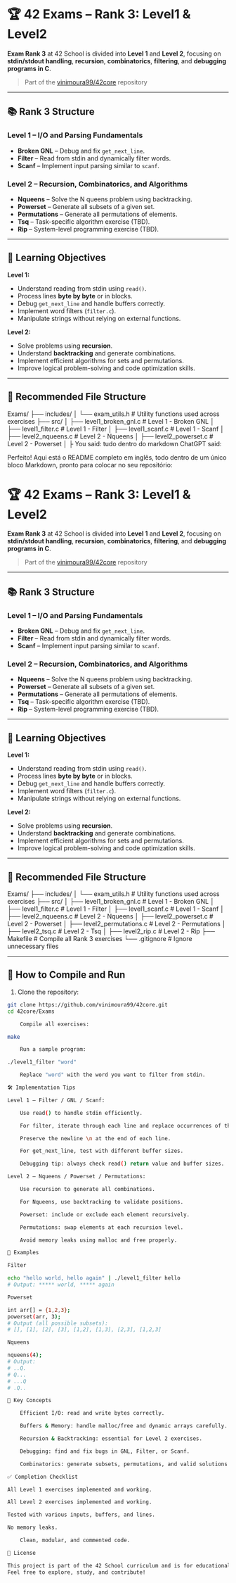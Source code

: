 # 🏆 42 Exams – Rank 3: Level1 & Level2

**Exam Rank 3** at 42 School is divided into **Level 1** and **Level 2**, focusing on **stdin/stdout handling**, **recursion**, **combinatorics**, **filtering**, and **debugging programs in C**.

> Part of the [vinimoura99/42core](https://github.com/vinimoura99/42core) repository

---

## 📚 Rank 3 Structure

### **Level 1 – I/O and Parsing Fundamentals**
- **Broken GNL** – Debug and fix `get_next_line`.
- **Filter** – Read from stdin and dynamically filter words.
- **Scanf** – Implement input parsing similar to `scanf`.

### **Level 2 – Recursion, Combinatorics, and Algorithms**
- **Nqueens** – Solve the N queens problem using backtracking.
- **Powerset** – Generate all subsets of a given set.
- **Permutations** – Generate all permutations of elements.
- **Tsq** – Task-specific algorithm exercise (TBD).
- **Rip** – System-level programming exercise (TBD).

---

## 🎯 Learning Objectives

**Level 1:**
- Understand reading from stdin using `read()`.
- Process lines **byte by byte** or in blocks.
- Debug `get_next_line` and handle buffers correctly.
- Implement word filters (`filter.c`).
- Manipulate strings without relying on external functions.

**Level 2:**
- Solve problems using **recursion**.
- Understand **backtracking** and generate combinations.
- Implement efficient algorithms for sets and permutations.
- Improve logical problem-solving and code optimization skills.

---

## 📂 Recommended File Structure

Exams/
├── includes/
│ └── exam_utils.h # Utility functions used across exercises
├── src/
│ ├── level1_broken_gnl.c # Level 1 - Broken GNL
│ ├── level1_filter.c # Level 1 - Filter
│ ├── level1_scanf.c # Level 1 - Scanf
│ ├── level2_nqueens.c # Level 2 - Nqueens
│ ├── level2_powerset.c # Level 2 - Powerset
│ ├
You said:
tudo dentro do markdown
ChatGPT said:

Perfeito! Aqui está o README completo em inglês, todo dentro de um único bloco Markdown, pronto para colocar no seu repositório:

# 🏆 42 Exams – Rank 3: Level1 & Level2

**Exam Rank 3** at 42 School is divided into **Level 1** and **Level 2**, focusing on **stdin/stdout handling**, **recursion**, **combinatorics**, **filtering**, and **debugging programs in C**.

> Part of the [vinimoura99/42core](https://github.com/vinimoura99/42core) repository

---

## 📚 Rank 3 Structure

### **Level 1 – I/O and Parsing Fundamentals**
- **Broken GNL** – Debug and fix `get_next_line`.
- **Filter** – Read from stdin and dynamically filter words.
- **Scanf** – Implement input parsing similar to `scanf`.

### **Level 2 – Recursion, Combinatorics, and Algorithms**
- **Nqueens** – Solve the N queens problem using backtracking.
- **Powerset** – Generate all subsets of a given set.
- **Permutations** – Generate all permutations of elements.
- **Tsq** – Task-specific algorithm exercise (TBD).
- **Rip** – System-level programming exercise (TBD).

---

## 🎯 Learning Objectives

**Level 1:**
- Understand reading from stdin using `read()`.
- Process lines **byte by byte** or in blocks.
- Debug `get_next_line` and handle buffers correctly.
- Implement word filters (`filter.c`).
- Manipulate strings without relying on external functions.

**Level 2:**
- Solve problems using **recursion**.
- Understand **backtracking** and generate combinations.
- Implement efficient algorithms for sets and permutations.
- Improve logical problem-solving and code optimization skills.

---

## 📂 Recommended File Structure

Exams/
├── includes/
│ └── exam_utils.h # Utility functions used across exercises
├── src/
│ ├── level1_broken_gnl.c # Level 1 - Broken GNL
│ ├── level1_filter.c # Level 1 - Filter
│ ├── level1_scanf.c # Level 1 - Scanf
│ ├── level2_nqueens.c # Level 2 - Nqueens
│ ├── level2_powerset.c # Level 2 - Powerset
│ ├── level2_permutations.c # Level 2 - Permutations
│ ├── level2_tsq.c # Level 2 - Tsq
│ ├── level2_rip.c # Level 2 - Rip
├── Makefile # Compile all Rank 3 exercises
└── .gitignore # Ignore unnecessary files


---

## 🚀 How to Compile and Run

1. Clone the repository:

```bash
git clone https://github.com/vinimoura99/42core.git
cd 42core/Exams

    Compile all exercises:

make

    Run a sample program:

./level1_filter "word"

    Replace "word" with the word you want to filter from stdin.

🛠️ Implementation Tips

Level 1 – Filter / GNL / Scanf:

    Use read() to handle stdin efficiently.

    For filter, iterate through each line and replace occurrences of the word with *.

    Preserve the newline \n at the end of each line.

    For get_next_line, test with different buffer sizes.

    Debugging tip: always check read() return value and buffer sizes.

Level 2 – Nqueens / Powerset / Permutations:

    Use recursion to generate all combinations.

    For Nqueens, use backtracking to validate positions.

    Powerset: include or exclude each element recursively.

    Permutations: swap elements at each recursion level.

    Avoid memory leaks using malloc and free properly.

📌 Examples

Filter

echo "hello world, hello again" | ./level1_filter hello
# Output: ***** world, ***** again

Powerset

int arr[] = {1,2,3};
powerset(arr, 3);
# Output (all possible subsets):
# [], [1], [2], [3], [1,2], [1,3], [2,3], [1,2,3]

Nqueens

nqueens(4);
# Output:
# ..Q.
# Q...
# ...Q
# .Q..

🧠 Key Concepts

    Efficient I/O: read and write bytes correctly.

    Buffers & Memory: handle malloc/free and dynamic arrays carefully.

    Recursion & Backtracking: essential for Level 2 exercises.

    Debugging: find and fix bugs in GNL, Filter, or Scanf.

    Combinatorics: generate subsets, permutations, and valid solutions.

✅ Completion Checklist

All Level 1 exercises implemented and working.

All Level 2 exercises implemented and working.

Tested with various inputs, buffers, and lines.

No memory leaks.

    Clean, modular, and commented code.

📜 License

This project is part of the 42 School curriculum and is for educational purposes only.
Feel free to explore, study, and contribute!